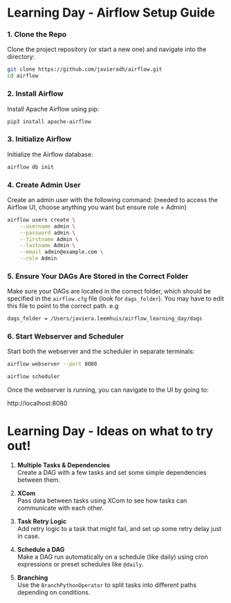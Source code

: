 # Learning Day - Airflow Setup Guide

### 1. Clone the Repo

Clone the project repository (or start a new one) and navigate into the directory:

```bash
git clone https://github.com/javieradh/airflow.git
cd airflow
```

### 2. Install Airflow

Install Apache Airflow using pip:

```bash
pip3 install apache-airflow
```

### 3. Initialize Airflow

Initialize the Airflow database:

```bash
airflow db init
```

### 4. Create Admin User

Create an admin user with the following command: (needed to access the Airflow UI, choose anything you want but ensure role = Admin)

```bash
airflow users create \
    --username admin \
    --password admin \
    --firstname Admin \
    --lastname Admin \
    --email admin@example.com \
    --role Admin
```

### 5. Ensure Your DAGs Are Stored in the Correct Folder

Make sure your DAGs are located in the correct folder, which should be specified in the `airflow.cfg` file (look for `dags_folder`). You may have to edit this file to point to the correct path.
e.g 

```bash
dags_folder = /Users/javiera.leemhuis/airflow_learning_day/dags
```

### 6. Start Webserver and Scheduler

Start both the webserver and the scheduler in separate terminals:

```bash
airflow webserver --port 8080
```

```bash
airflow scheduler
```

Once the webserver is running, you can navigate to the UI by going to:

http://localhost:8080

# Learning Day - Ideas on what to try out!


1. **Multiple Tasks & Dependencies**  
   Create a DAG with a few tasks and set some simple dependencies between them.

2. **XCom**  
   Pass data between tasks using XCom to see how tasks can communicate with each other.

3. **Task Retry Logic**  
   Add retry logic to a task that might fail, and set up some retry delay just in case.

4. **Schedule a DAG**  
   Make a DAG run automatically on a schedule (like daily) using cron expressions or preset schedules like `@daily`.

5. **Branching**  
   Use the `BranchPythonOperator` to split tasks into different paths depending on conditions.
